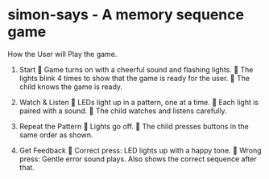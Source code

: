 # simon-says - A memory sequence game
How the User will Play the game.
1. Start
 Game turns on with a cheerful sound and flashing lights.
 The lights blink 4 times to show that the game is ready for the user.
 The child knows the game is ready.

2. Watch & Listen
 LEDs light up in a pattern, one at a time.
 Each light is paired with a sound.
 The child watches and listens carefully.

3. Repeat the Pattern
 Lights go off.
 The child presses buttons in the same order as shown.

4. Get Feedback
 Correct press: LED lights up with a happy tone.
 Wrong press: Gentle error sound plays. Also shows the correct sequence after that.
